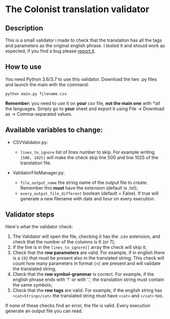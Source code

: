 # The Colonist translation validator

## Description
This is a small validator i made to check that the translation has all the tags and parameters as the original english phrase.
I tested it and should work as expected, if you find a bug please [report it](https://github.com/ScrappyCocco/TheColonistsItalian/issues).

## How to use
You need Python 3.6/3.7 to use this validator.
Download the two .py files and launch the main with the command:
```
python main.py filename.csv
```
**Remember:** you need to use it on **your** csv file, **not the main one** with **all* the languages.
Simply go to **your** sheet and export it using File -> Download as -> Comma-separated values.

## Available variables to change:
* CSVValidator.py:
    * `lines_to_ignore` list of lines number to skip.
    For example writing `[500, 1025]` will make the check skip line 500 and line 1025 of the translation file.
    
* ValidatorFileManager.py:
    * `file_output_name` the string name of the output file to create. Remember this **must** have the extension (default is .txt);
    * `every_output_file_different` boolean (default = False). If true will generate a new filename with date and hour on every execution.

## Validator steps
Here's what the validator check:
1. The Validator will open the file, checking it has the .csv extension, and check that the number of the columns is 6 (or 7);
1. If the line is in the `lines_to_ignore[]` array the check will skip it;
1. Check that the **row parameters** are valid. For example, if in english there is a `{0}` that must be present also in the translated string; 
This check will count how many parameters in format `{n}` are present and will validate the translated string;
1. Check that the **row symbol-grammar** is correct. For example, if the english phrase ends with '!' or with '.', the translation string must contain the same symbols;
1. Check that the **row tags** are valid. For example, if the english string has `<cat>String</cat>` the translated string must have `<cat>` and `</cat>` too.

If none of these checks find an error, the file is valid.
Every execution generate an output file you can read.